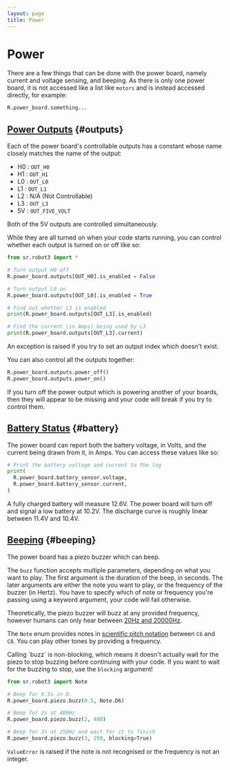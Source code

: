 ```yaml
---
layout: page
title: Power
---
```


Power
=====

There are a few things that can be done with the power board, namely current and voltage sensing, and beeping.
As there is only one power board, it is not accessed like a list like `motors` and is instead accessed directly, for example:

~~~~~ python
R.power_board.something...
~~~~~

[Power Outputs](#outputs) {#outputs}
-------

Each of the power board's controllable outputs has a constant whose name closely
 matches the name of the output:

* H0 : `OUT_H0`
* H1 : `OUT_H1`
* L0 : `OUT_L0`
* L1 : `OUT_L1`
* L2 : N/A (Not Controllable)
* L3 : `OUT_L3`
* 5V : `OUT_FIVE_VOLT`

Both of the 5V outputs are controlled simultaneously.

While they are all turned on when your code starts running,
 you can control whether each output is turned on or off like so:

~~~~~ python
from sr.robot3 import *

# Turn output H0 off
R.power_board.outputs[OUT_H0].is_enabled = False

# Turn output L0 on
R.power_board.outputs[OUT_L0].is_enabled = True

# Find out whether L3 is enabled
print(R.power_board.outputs[OUT_L3].is_enabled)

# Find the current (in Amps) being used by L3
print(R.power_board.outputs[OUT_L3].current)
~~~~~

An exception is raised if you try to set an output index which doesn't exist.

You can also control all the outputs together:

~~~~~ python
R.power_board.outputs.power_off()
R.power_board.outputs.power_on()
~~~~~

<div class="warning">
  If you turn off the power output which is powering another of your boards,
  then they will appear to be missing and your code will break if you try to
  control them.
</div>


[Battery Status](#battery) {#battery}
-------

The power board can report both the battery voltage, in Volts, and the current being drawn from it, in Amps.
You can access these values like so:

~~~~~ python
# Print the battery voltage and current to the log
print(
  R.power_board.battery_sensor.voltage,
  R.power_board.battery_sensor.current,
)
~~~~~

A fully charged battery will measure 12.6V.
The power board will turn off and signal a low battery at 10.2V.
The discharge curve is roughly linear between 11.4V and 10.4V.


[Beeping](#beeping) {#beeping}
-------

The power board has a piezo buzzer which can beep.

The `buzz` function accepts multiple parameters, depending on what you
want to play. The first argument is the duration of the beep, in
seconds. The later arguments are either the note you want to play, or
the frequency of the buzzer (in Hertz). You have to specify which of
note or frequency you're passing using a keyword argument, your code
will fail otherwise.

Theoretically, the piezo buzzer will buzz at any provided frequency, however
humans can only hear between [20Hz and 20000Hz][pitch-range].

The `Note` enum provides notes in [scientific pitch notation][pitch-notation]
between `C6` and `C8`. You can play other tones by providing a frequency.

<div class="info" markdown="1">
  Calling `buzz` is non-blocking, which means it doesn't actually wait
  for the piezo to stop buzzing before continuing with your code. If you
  want to wait for the buzzing to stop, use the <code>blocking</code> argument!
</div>

~~~~~ python
from sr.robot3 import Note

# Beep for 0.5s in D.
R.power_board.piezo.buzz(0.5, Note.D6)

# Beep for 2s at 400Hz
R.power_board.piezo.buzz(2, 400)

# Beep for 3s at 250Hz and wait for it to finish
R.power_board.piezo.buzz(3, 250, blocking=True)
~~~~~

`ValueError` is raised if the note is not recognised or the frequency is not an integer.


[pitch-range]: https://en.wikipedia.org/wiki/Hearing_range#Humans
[pitch-notation]: https://en.wikipedia.org/wiki/Scientific_pitch_notation

